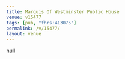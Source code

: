 ```yaml
---
title: Marquis Of Westminster Public House
venue: v15477
tags: [pub, "fhrs:413075"]
permalink: /v/15477/
layout: venue
---
```

null